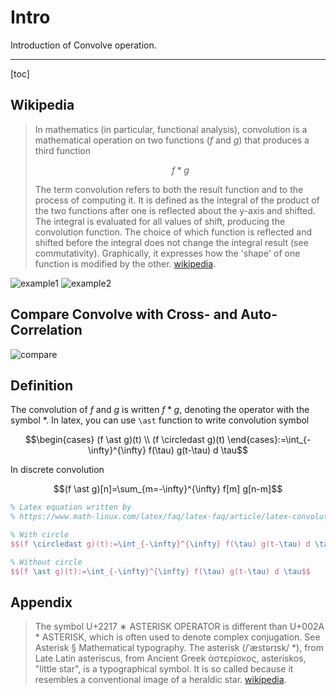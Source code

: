 # Intro

Introduction of Convolve operation.

---

[toc]

## Wikipedia

> In mathematics (in particular, functional analysis), convolution is a mathematical operation on two functions (${f}$ and ${g}$) that produces a third function
>
> $${f \ast g}$$
>
> The term convolution refers to both the result function and to the process of computing it. It is defined as the integral of the product of the two functions after one is reflected about the y-axis and shifted. The integral is evaluated for all values of shift, producing the convolution function. The choice of which function is reflected and shifted before the integral does not change the integral result (see commutativity). Graphically, it expresses how the 'shape' of one function is modified by the other. [wikipedia](https://en.wikipedia.org/wiki/Asterisk).

![example1](./asset/Convolution_of_box_signal_with_itself2.gif "example1")
![example2](./asset/Convolution_of_spiky_function_with_box2.gif "example2")

## Compare Convolve with Cross- and Auto-Correlation

![compare](./asset/Comparison_convolution_correlation.svg.png)

## Definition

The convolution of ${f}$ and ${g}$ is written ${f \ast g}$, denoting the operator with the symbol ${\ast}$.
In latex, you can use `\ast` function to write convolution symbol

$$\begin{cases}
(f \ast g)(t) \\
(f \circledast g)(t)
\end{cases}:=\int_{-\infty}^{\infty} f(\tau) g(t-\tau) d \tau$$

In discrete convolution

$$(f \ast g)[n]=\sum_{m=-\infty}^{\infty} f[m] g[n-m]$$

```latex
% Latex equation written by
% https://www.math-linux.com/latex/faq/latex-faq/article/latex-convolution-symbol

% With circle
$$(f \circledast g)(t):=\int_{-\infty}^{\infty} f(\tau) g(t-\tau) d \tau$$

% Without circle
$$(f \ast g)(t):=\int_{-\infty}^{\infty} f(\tau) g(t-\tau) d \tau$$
```

## Appendix

> The symbol U+2217 ∗ ASTERISK OPERATOR is different than U+002A * ASTERISK, which is often used to denote complex conjugation. See Asterisk § Mathematical typography.
> The asterisk (/ˈæstərɪsk/ *), from Late Latin asteriscus, from Ancient Greek ἀστερίσκος, asteriskos, "little star", is a typographical symbol. It is so called because it resembles a conventional image of a heraldic star. [wikipedia](https://en.wikipedia.org/wiki/Asterisk).
